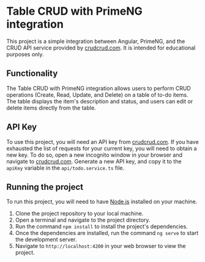 # Table CRUD with PrimeNG integration

This project is a simple integration between Angular, PrimeNG, and the CRUD API service provided by [crudcrud.com](https://crudcrud.com). It is intended for educational purposes only.

## Functionality

The Table CRUD with PrimeNG integration allows users to perform CRUD operations (Create, Read, Update, and Delete) on a table of to-do items. The table displays the item's description and status, and users can edit or delete items directly from the table.

## API Key

To use this project, you will need an API key from [crudcrud.com](https://crudcrud.com). If you have exhausted the list of requests for your current key, you will need to obtain a new key. To do so, open a new incognito window in your browser and navigate to [crudcrud.com](https://crudcrud.com). Generate a new API key, and copy it to the `apiKey` variable in the `api/todo.service.ts` file.

## Running the project

To run this project, you will need to have [Node.js](https://nodejs.org) installed on your machine.

1. Clone the project repository to your local machine.
2. Open a terminal and navigate to the project directory.
3. Run the command `npm install` to install the project's dependencies.
4. Once the dependencies are installed, run the command `ng serve` to start the development server.
5. Navigate to `http://localhost:4200` in your web browser to view the project.
